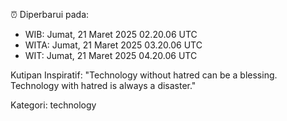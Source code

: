 ⏰ Diperbarui pada:
- WIB: Jumat, 21 Maret 2025 02.20.06 UTC
- WITA: Jumat, 21 Maret 2025 03.20.06 UTC
- WIT: Jumat, 21 Maret 2025 04.20.06 UTC

Kutipan Inspiratif:
"Technology without hatred can be a blessing. Technology with hatred is always a disaster."


Kategori: technology

